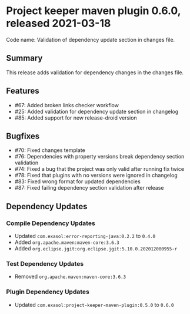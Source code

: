 # Project keeper maven plugin 0.6.0, released 2021-03-18

Code name: Validation of dependency update section in changes file.

## Summary

This release adds validation for dependency changes in the changes file.

## Features

* #67: Added broken links checker workflow
* #25: Added validation for dependency update section in changelog
* #85: Added support for new release-droid version

## Bugfixes

* #70: Fixed changes template
* #76: Dependencies with property versions break dependency section validation
* #74: Fixed a bug that the project was only valid after running fix twice
* #78: Fixed that plugins with no versions were ignored in changelog
* #83: Fixed wrong format for updated dependencies
* #87: Fixed failing dependency section validation after release

## Dependency Updates

### Compile Dependency Updates

* Updated `com.exasol:error-reporting-java:0.2.2` to `0.4.0`
* Added `org.apache.maven:maven-core:3.6.3`
* Added `org.eclipse.jgit:org.eclipse.jgit:5.10.0.202012080955-r`

### Test Dependency Updates

* Removed `org.apache.maven:maven-core:3.6.3`

### Plugin Dependency Updates

* Updated `com.exasol:project-keeper-maven-plugin:0.5.0` to `0.6.0`

